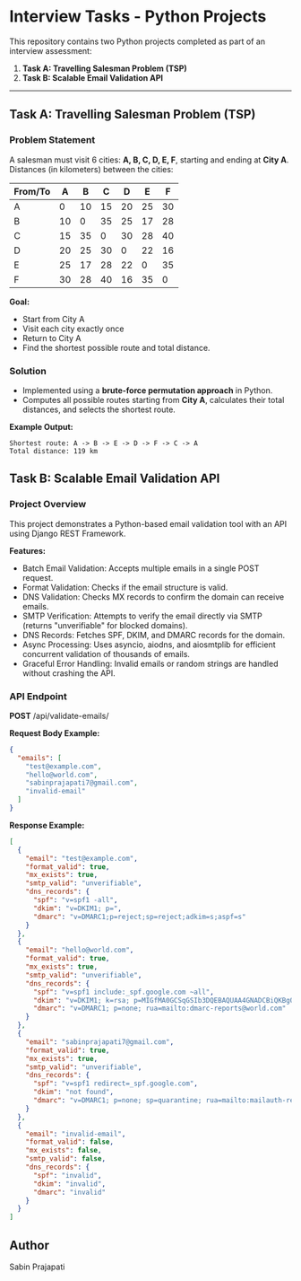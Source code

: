 # Interview Tasks - Python Projects

This repository contains two Python projects completed as part of an interview assessment:

1. **Task A: Travelling Salesman Problem (TSP)**
2. **Task B: Scalable Email Validation API**

---

## Task A: Travelling Salesman Problem (TSP)

### Problem Statement

A salesman must visit 6 cities: **A, B, C, D, E, F**, starting and ending at **City A**.  
Distances (in kilometers) between the cities:

| From/To | A   | B   | C   | D   | E   | F   |
| ------- | --- | --- | --- | --- | --- | --- |
| A       | 0   | 10  | 15  | 20  | 25  | 30  |
| B       | 10  | 0   | 35  | 25  | 17  | 28  |
| C       | 15  | 35  | 0   | 30  | 28  | 40  |
| D       | 20  | 25  | 30  | 0   | 22  | 16  |
| E       | 25  | 17  | 28  | 22  | 0   | 35  |
| F       | 30  | 28  | 40  | 16  | 35  | 0   |

**Goal:**

- Start from City A
- Visit each city exactly once
- Return to City A
- Find the shortest possible route and total distance.

### Solution

- Implemented using a **brute-force permutation approach** in Python.
- Computes all possible routes starting from **City A**, calculates their total distances, and selects the shortest route.

**Example Output:**

```text
Shortest route: A -> B -> E -> D -> F -> C -> A
Total distance: 119 km
```

## Task B: Scalable Email Validation API

### Project Overview

This project demonstrates a Python-based email validation tool with an API using Django REST Framework.

**Features:**

- Batch Email Validation: Accepts multiple emails in a single POST request.
- Format Validation: Checks if the email structure is valid.
- DNS Validation: Checks MX records to confirm the domain can receive emails.
- SMTP Verification: Attempts to verify the email directly via SMTP (returns "unverifiable" for blocked domains).
- DNS Records: Fetches SPF, DKIM, and DMARC records for the domain.
- Async Processing: Uses asyncio, aiodns, and aiosmtplib for efficient concurrent validation of thousands of emails.
- Graceful Error Handling: Invalid emails or random strings are handled without crashing the API.

### API Endpoint

**POST** /api/validate-emails/

**Request Body Example:**

```json
{
  "emails": [
    "test@example.com",
    "hello@world.com",
    "sabinprajapati7@gmail.com",
    "invalid-email"
  ]
}
```

**Response Example:**

```json
[
  {
    "email": "test@example.com",
    "format_valid": true,
    "mx_exists": true,
    "smtp_valid": "unverifiable",
    "dns_records": {
      "spf": "v=spf1 -all",
      "dkim": "v=DKIM1; p=",
      "dmarc": "v=DMARC1;p=reject;sp=reject;adkim=s;aspf=s"
    }
  },
  {
    "email": "hello@world.com",
    "format_valid": true,
    "mx_exists": true,
    "smtp_valid": "unverifiable",
    "dns_records": {
      "spf": "v=spf1 include:_spf.google.com ~all",
      "dkim": "v=DKIM1; k=rsa; p=MIGfMA0GCSqGSIb3DQEBAQUAA4GNADCBiQKBgQCZWjYKNFNEK3Gjg912+8N7vFs3nEEuijo38Ieshkam7chlfOYwrybfOR0d0JGDJ3pnpc7yr7CEka1iKERTljcQwcq5bKSHxHXCSHa2CPtfpWMAZjuFV7xaF8Hv6uqR/NoaRYeV/ZLBAg7CqAkq331fQrL3ycKnQBeynnqvDYT/+wIDAQAB",
      "dmarc": "v=DMARC1; p=none; rua=mailto:dmarc-reports@world.com"
    }
  },
  {
    "email": "sabinprajapati7@gmail.com",
    "format_valid": true,
    "mx_exists": true,
    "smtp_valid": "unverifiable",
    "dns_records": {
      "spf": "v=spf1 redirect=_spf.google.com",
      "dkim": "not found",
      "dmarc": "v=DMARC1; p=none; sp=quarantine; rua=mailto:mailauth-reports@google.com"
    }
  },
  {
    "email": "invalid-email",
    "format_valid": false,
    "mx_exists": false,
    "smtp_valid": false,
    "dns_records": {
      "spf": "invalid",
      "dkim": "invalid",
      "dmarc": "invalid"
    }
  }
]
```

## Author

Sabin Prajapati
